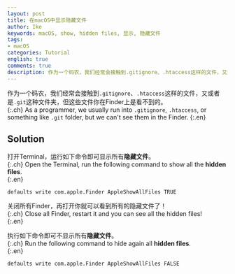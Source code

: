 ```yaml
---
layout: post
title: 在macOS中显示隐藏文件
author: Ike
keywords: macOS, show, hidden files, 显示, 隐藏文件
tags:
- macOS
categories: Tutorial
english: true
comments: true
description: 作为一个码农，我们经常会接触到.gitignore、.htaccess这样的文件，又或者是.git这种文件夹，今天就介绍怎样在macOS显示它们
---
```



作为一个码农，我们经常会接触到`.gitignore`、`.htaccess`这样的文件，又或者是`.git`这种文件夹，但这些文件你在Finder上是看不到的。  
{:.ch}
As a programmer, we usually run into `.gitignore`, `.htaccess`, or something like `.git` folder, but we can't see them in the Finder.
{:.en}

## Solution
打开Terminal，运行如下命令即可显示所有**隐藏文件**。  
{:.ch}
Open the Terminal, run the following command to show all the **hidden files**.  
{:.en}
```
defaults write com.apple.Finder AppleShowAllFiles TRUE
```
关闭所有Finder，再打开你就可以看到所有的隐藏文件了！  
{:.ch}
Close all Finder, restart it and you can see all the hidden files!  
{:.en}

执行如下命令即可不显示所有**隐藏文件**。  
{:.ch}
Run the following command to hide again all **hidden files**.  
{:.en}
```
defaults write com.apple.Finder AppleShowAllFiles FALSE
```